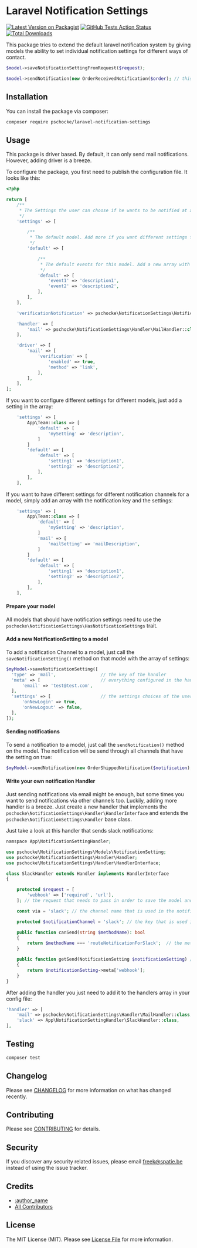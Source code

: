 # Laravel Notification Settings

[![Latest Version on Packagist](https://img.shields.io/packagist/v/spatie/:package_name.svg?style=flat-square)](https://packagist.org/packages/spatie/:package_name)
[![GitHub Tests Action Status](https://img.shields.io/github/workflow/status/spatie/:package_name/run-tests?label=tests)](https://github.com/spatie/:package_name/actions?query=workflow%3Arun-tests+branch%3Amaster)
[![Total Downloads](https://img.shields.io/packagist/dt/spatie/:package_name.svg?style=flat-square)](https://packagist.org/packages/spatie/:package_name)

This package tries to extend the default laravel notification system by giving models the ability to set individual notification settings for different ways of contact.

```php
$model->saveNotificationSettingFromRequest($request);

$model->sendNotification(new OrderReceivedNotification($order); // this model will receive the notification on all channels he has configured
```

## Installation

You can install the package via composer:

```bash
composer require pschocke/laravel-notification-settings
```

## Usage

This package is driver based. By default, it can only send mail notifications. However, adding driver is a breeze.

To configure the package, you first need to publish the configuration file. It looks like this: 
```php
<?php

return [
    /**
     * The Settings the user can choose if he wants to be notified at a given event
     */
    'settings' => [

        /**
         * The default model. Add more if you want different settings for different models
         */
        'default' => [

            /**
             * The default events for this model. Add a new array with the notitication key to have different settings for different notification channels
             */
            'default' => [
                'event1' => 'description1',
                'event2' => 'description2',
            ],
        ],
    ],

    'verificationNotification' => pschocke\NotificationSettings\Notifications\NotificationSettingVerificationNotification::class,

    'handler' => [
        'mail' => pschocke\NotificationSettings\Handler\MailHandler::class,
    ],

    'driver' => [
        'mail' => [
            'verification' => [
                'enabled' => true,
                'method' => 'link',
            ],
        ],
    ],
];
```

If you want to configure different settings for different models, just add a setting in the array:

```php
    'settings' => [
        App\Team::class => [
            'default' => [
                'mySetting' => 'description',
            ]
        ]
        'default' => [
            'default' => [
                'setting1' => 'description1',
                'setting2' => 'description2',
            ],
        ],
    ],

```
If you want to have different settings for different notification channels for a model, simply add an array with the notification key and the settings:

```php
    'settings' => [
        App\Team::class => [
            'default' => [
                'mySetting' => 'description',
            ]
            'mail' => [
                'mailSetting' => 'mailDescription',
            ]
        ]
        'default' => [
            'default' => [
                'setting1' => 'description1',
                'setting2' => 'description2',
            ],
        ],
    ],

```

#### Prepare your model

All models that should have notification settings need to use the `pschocke\NotificationSettings\HasNotificationSettings` trait.

#### Add a new NotificationSetting to a model

To add a notification Channel to a model, just call the `saveNotificationSetting()` method on that model with the array of settings:

```php
$myModel->saveNotificationSetting([
  'type' => 'mail',                 // the key of the handler
  'meta' => [                       // everything configured in the handler as required
      'email' => 'test@test.com',
  ],
  'settings' => [                   // the settings choices of the user
      'onNewLogin' => true,
      'onNewLogout' => false,
  ],
]);
```

#### Sending notifications

To send a notification to a model, just call the `sendNotification()` method on the model. The notification will be send through all channels that have the setting on true:

```php
$myModel->sendNotification(new OrderShippedNotification($notification), 'orderShipped'); // the second parameter is the setting name.
```


#### Write your own notification Handler

Just sending notifications via email might be enough, but some times you want to send notifications via other channels too. Luckily, adding more handler is a breeze.
Just create a new handler that implements the `pschocke\NotificationSettings\Handler\HandlerInterface` and extends the `pschocke\NotificationSettings\Handler` base class.

Just take a look at this handler that sends slack notifications:

```php
namspace App\NotificationSettingHandler;

use pschocke\NotificationSettings\Models\NotificationSetting;
use pschocke\NotificationSettings\Handler\Handler;
use pschocke\NotificationSettings\Handler\HandlerInterface;

class SlackHandler extends Handler implements HandlerInterface
{

    protected $request = [
        'webhook' => ['required', 'url'],
    ]; // the request that needs to pass in order to save the model and enabled routing

    const via = 'slack'; // the channel name that is used in the notifications via method

    protected $notificationChannel = 'slack'; // the key that is used in the config file

    public function canSend(string $methodName): bool
    {
        return $methodName === 'routeNotificationForSlack';  // the method name to route the notification
    }

    public function getSend(NotificationSetting $notificationSetting) // returns what is needed to route the notification
    {
        return $notificationSetting->meta['webhook'];
    }
}
```

After adding the handler you just need to add it to the handlers array in your config file:

```php
'handler' => [
    'mail' => pschocke\NotificationSettings\Handler\MailHandler::class,
    'slack' => App\NotificationSettingHandler\SlackHandler::class,
],
```

## Testing

``` bash
composer test
```

## Changelog

Please see [CHANGELOG](CHANGELOG.md) for more information on what has changed recently.

## Contributing

Please see [CONTRIBUTING](CONTRIBUTING.md) for details.

## Security

If you discover any security related issues, please email freek@spatie.be instead of using the issue tracker.

## Credits

- [:author_name](https://github.com/:author_username)
- [All Contributors](../../contributors)

## License

The MIT License (MIT). Please see [License File](LICENSE.md) for more information.
